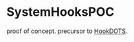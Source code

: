 # SystemHooksPOC

proof of concept. precursor to [HookDOTS](https://github.com/cheesasaurus/HookDOTS).